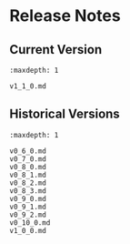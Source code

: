 # Release Notes

## Current Version

```{toctree}
:maxdepth: 1

v1_1_0.md
```

## Historical Versions

```{toctree}
:maxdepth: 1

v0_6_0.md
v0_7_0.md
v0_8_0.md
v0_8_1.md
v0_8_2.md
v0_8_3.md
v0_9_0.md
v0_9_1.md
v0_9_2.md
v0_10_0.md
v1_0_0.md
```